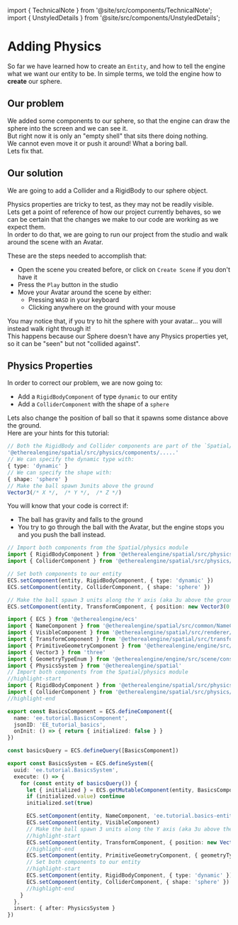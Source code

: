 import { TechnicalNote } from '@site/src/components/TechnicalNote';
import { UnstyledDetails } from '@site/src/components/UnstyledDetails';

# Adding Physics
So far we have learned how to create an `Entity`, and how to tell the engine what we want our entity to be. In simple terms, we told the engine how to **create** our sphere.  

## Our problem
We added some components to our sphere, so that the engine can draw the sphere into the screen and we can see it.  
But right now it is only an "empty shell" that sits there doing nothing.  
We cannot even move it or push it around! What a boring ball.  
Lets fix that.

## Our solution
We are going to add a Collider and a RigidBody to our sphere object.  

Physics properties are tricky to test, as they may not be readily visible.  
Lets get a point of reference of how our project currently behaves, so we can be certain that the changes we make to our code are working as we expect them.  
In order to do that, we are going to run our project from the studio and walk around the scene with an Avatar.  

These are the steps needed to accomplish that:
- Open the scene you created before, or click on `Create Scene` if you don't have it
- Press the `Play` button in the studio
- Move your Avatar around the scene by either:
  - Pressing `WASD` in your keyboard
  - Clicking anywhere on the ground with your mouse

You may notice that, if you try to hit the sphere with your avatar... you will instead walk right through it!  
This happens because our Sphere doesn't have any Physics properties yet, so it can be "seen" but not "collided against".

## Physics Properties
In order to correct our problem, we are now going to:
- Add a `RigidBodyComponent` of type `dynamic` to our entity
- Add a `ColliderComponent` with the shape of a `sphere`

Lets also change the position of ball so that it spawns some distance above the ground.  
Here are your hints for this tutorial:
```ts
// Both the RigidBody and Collider components are part of the `Spatial/physics` engine module
'@etherealengine/spatial/src/physics/components/.....'
// We can specify the dynamic type with:
{ type: 'dynamic' }
// We can specify the shape with:
{ shape: 'sphere' }
// Make the ball spawn 3units above the ground
Vector3(/* X */,  /* Y */,  /* Z */)
```

You will know that your code is correct if:
- The ball has gravity and falls to the ground
- You try to go through the ball with the Avatar, but the engine stops you and you push the ball instead.

<TechnicalNote title="Solution">

```ts
// Import both components from the Spatial/physics module
import { RigidBodyComponent } from '@etherealengine/spatial/src/physics/components/RigidBodyComponent'
import { ColliderComponent } from '@etherealengine/spatial/src/physics/components/ColliderComponent'
```
```ts
// Set both components to our entity
ECS.setComponent(entity, RigidBodyComponent, { type: 'dynamic' })
ECS.setComponent(entity, ColliderComponent, { shape: 'sphere' })
```
```ts
// Make the ball spawn 3 units along the Y axis (aka 3u above the ground)
ECS.setComponent(entity, TransformComponent, { position: new Vector3(0, 3, 0) })
```

<UnstyledDetails title="Full Solution">

```ts title="ee-tutorial-basics/Step2.ts" showLineNumbers
import { ECS } from '@etherealengine/ecs'
import { NameComponent } from '@etherealengine/spatial/src/common/NameComponent'
import { VisibleComponent } from '@etherealengine/spatial/src/renderer/components/VisibleComponent'
import { TransformComponent } from '@etherealengine/spatial/src/transform/components/TransformComponent'
import { PrimitiveGeometryComponent } from '@etherealengine/engine/src/scene/components/PrimitiveGeometryComponent'
import { Vector3 } from 'three'
import { GeometryTypeEnum } from '@etherealengine/engine/src/scene/constants/GeometryTypeEnum'
import { PhysicsSystem } from '@etherealengine/spatial'
// Import both components from the Spatial/physics module
//highlight-start
import { RigidBodyComponent } from '@etherealengine/spatial/src/physics/components/RigidBodyComponent'
import { ColliderComponent } from '@etherealengine/spatial/src/physics/components/ColliderComponent'
//highlight-end

export const BasicsComponent = ECS.defineComponent({
  name: 'ee.tutorial.BasicsComponent',
  jsonID: 'EE_tutorial_basics',
  onInit: () => { return { initialized: false } }
})

const basicsQuery = ECS.defineQuery([BasicsComponent])

export const BasicsSystem = ECS.defineSystem({
  uuid: 'ee.tutorial.BasicsSystem',
  execute: () => {
    for (const entity of basicsQuery()) {
      let { initialized } = ECS.getMutableComponent(entity, BasicsComponent)
      if (initialized.value) continue
      initialized.set(true)

      ECS.setComponent(entity, NameComponent, 'ee.tutorial.basics-entity')
      ECS.setComponent(entity, VisibleComponent)
      // Make the ball spawn 3 units along the Y axis (aka 3u above the ground)
      //highlight-start
      ECS.setComponent(entity, TransformComponent, { position: new Vector3(0, 3, 0) })
      //highlight-end
      ECS.setComponent(entity, PrimitiveGeometryComponent, { geometryType: GeometryTypeEnum.SphereGeometry })
      // Set both components to our entity
      //highlight-start
      ECS.setComponent(entity, RigidBodyComponent, { type: 'dynamic' })
      ECS.setComponent(entity, ColliderComponent, { shape: 'sphere' })
      //highlight-end
    }
  },
  insert: { after: PhysicsSystem }
})
```

</UnstyledDetails>
<!-- Full Solution End -->
</TechnicalNote>
<!-- Solution End -->


